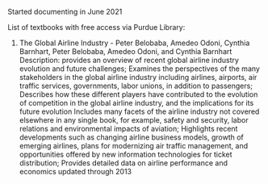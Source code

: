 Started documenting in June 2021

List of textbooks with free access via Purdue Library:
1. The Global Airline Industry - Peter Belobaba, Amedeo Odoni, Cynthia Barnhart, Peter Belobaba, Amedeo Odoni, and Cynthia Barnhart
    Description:  provides an overview of recent global airline industry evolution and future challenges; Examines the perspectives of the many stakeholders in the global airline industry including airlines, airports, air traffic services, governments, labor unions, in addition to passengers; Describes how these different players have contributed to the evolution of competition in the global airline industry, and the implications for its future evolution Includes many facets of the airline industry not covered elsewhere in any single book, for example, safety and security, labor relations and environmental impacts of aviation; Highlights recent developments such as changing airline business models, growth of emerging airlines, plans for modernizing air traffic management, and opportunities offered by new information technologies for ticket distribution; Provides detailed data on airline performance and economics updated through 2013

